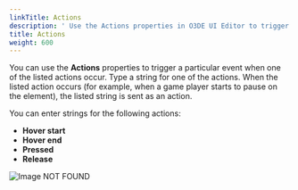 ```yaml
---
linkTitle: Actions
description: ' Use the Actions properties in O3DE UI Editor to trigger an event when one of the listed actions occur. '
title: Actions
weight: 600
---
```


You can use the **Actions** properties to trigger a particular event when one of the listed actions occur. Type a string for one of the actions. When the listed action occurs (for example, when a game player starts to pause on the element), the listed string is sent as an action.

You can enter strings for the following actions:
+ **Hover start**
+ **Hover end**
+ **Pressed**
+ **Release**

![Image NOT FOUND](/images/user-guide/interactivity/user-interface/components/interactive/properties/ui-editor-components-actions.png)
